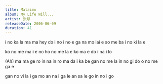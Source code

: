 ```yaml
---
title: Malaimo
album: My Life Will...
artist: 张悬
releaseDate: 2006-06-09
duration: 41
---
```

i no ka la ma ma hey do i no i no e
ga na mo lai e so me ba i no ki la e

ko no me ma i e no ho no me la e
ko ma e do i na i lo

(Ah) ma ma ge ro in na in ro ma da i ka be
gan no me la in no gi do o no me ga e

gan no vi la i ga mo an na i ga le
an sa le go in no i go